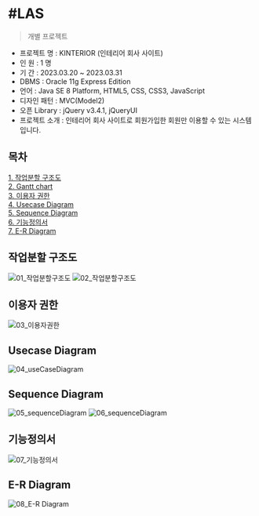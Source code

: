 #LAS
======
> 개별 프로젝트

- 프로젝트 명 : KINTERIOR (인테리어 회사 사이트)
- 인 원 : 1 명
- 기 간 : 2023.03.20 ~ 2023.03.31
- DBMS : Oracle 11g Express Edition
- 언어 : Java SE 8 Platform, HTML5, CSS, CSS3, JavaScript
- 디자인 패턴 : MVC(Model2)
- 오픈 Library : jQuery v3.4.1, jQueryUI
- 프로젝트 소개 : 인테리어 회사 사이트로 회원가입한 회원만 이용할 수 있는 시스템입니다.

## 목차
[1. 작업분할 구조도]()<br>
[2. Gantt chart]()<br>
[3. 이용자 권한]()<br>
[4. Usecase Diagram]()<br>
[5. Sequence Diagram]()<br>
[6. 기능정의서]()<br>
[7. E-R Diagram]()<br>

## 작업분할 구조도
![01_작업분할구조도](https://user-images.githubusercontent.com/110598034/229011784-cda37f89-cc2a-4252-b49e-e246903ee6cb.JPG)
![02_작업분할구조도](https://user-images.githubusercontent.com/110598034/229011862-2b4ff1cf-4901-4941-8702-59f3a6ae96c1.JPG)

## 이용자 권한
![03_이용자권한](https://user-images.githubusercontent.com/110598034/229011920-6defa092-a286-4e4e-893e-b614793e3111.JPG)

## Usecase Diagram
![04_useCaseDiagram](https://user-images.githubusercontent.com/110598034/229011965-a00b8dca-cd31-4f79-b8e6-af67c43fa157.JPG)

## Sequence Diagram
![05_sequenceDiagram](https://user-images.githubusercontent.com/110598034/229012007-7503d0e0-6955-4ecc-8033-e56aa0099f0b.JPG)
![06_sequenceDiagram](https://user-images.githubusercontent.com/110598034/229012011-7fb405ef-a789-42a8-8065-b17a89c36846.JPG)

## 기능정의서
![07_기능정의서](https://user-images.githubusercontent.com/110598034/229012048-a2894dfb-cbe6-4efe-bb36-83663f959c98.jpg)

## E-R Diagram
![08_E-R Diagram](https://user-images.githubusercontent.com/110598034/229012120-645876bd-8fac-4e9d-a37b-81c177b20abb.png)
